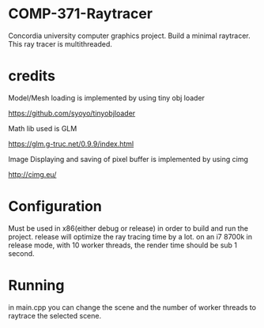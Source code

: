 # COMP-371-Raytracer
Concordia university computer graphics project. Build a minimal raytracer.
This ray tracer is multithreaded.

# credits

Model/Mesh loading is implemented by using tiny obj loader

https://github.com/syoyo/tinyobjloader

Math lib used is GLM

https://glm.g-truc.net/0.9.9/index.html

Image Displaying and saving of pixel buffer is implemented by using cimg

http://cimg.eu/

# Configuration

Must be used in x86(either debug or release) in order to build and run the project.
release will optimize the ray tracing time by a lot.
on an i7 8700k in release mode, with 10 worker threads, the render time should be sub 1 second.

# Running
in main.cpp you can change the scene and the number of worker threads to raytrace the selected scene.




